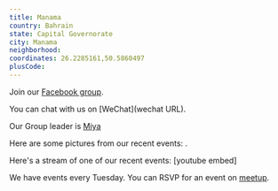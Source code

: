 ```yaml
---
title: Manama
country: Bahrain
state: Capital Governorate
city: Manama
neighborhood: 
coordinates: 26.2285161,50.5860497
plusCode:
---
```

Join our [Facebook group](https://www.facebook.com/groups/free.code.camp.manama).

You can chat with us on [WeChat](wechat URL).

Our Group leader is [Miya](freecodecamp.org/miya)

Here are some pictures from our recent events:
![]().

Here's a stream of one of our recent events:
[youtube embed]

We have events every Tuesday. You can RSVP for an event on [meetup](meetupurl).
